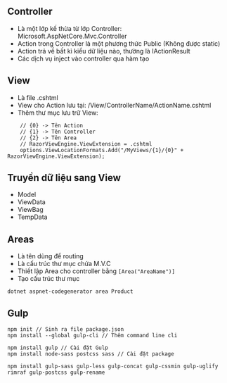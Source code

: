 ## Controller
- Là một lớp kế thừa từ lớp Controller: Microsoft.AspNetCore.Mvc.Controller
- Action trong Controller là một phương thức Public (Không được static)
- Action trả về bất kì kiểu dữ liệu nào, thường là IActionResult
- Các dịch vụ inject vào controller qua hàm tạo
## View
- Là file .cshtml
- View cho Action lưu tại: /View/ControllerName/ActionName.cshtml
- Thêm thư mục lưu trữ View:
```
    // {0} -> Tên Action
    // {1} -> Tên Controller
    // {2} -> Tên Area
    // RazorViewEngine.ViewExtension = .cshtml
    options.ViewLocationFormats.Add("/MyViews/{1}/{0}" + RazorViewEngine.ViewExtension);
```
## Truyền dữ liệu sang View
- Model
- ViewData
- ViewBag
- TempData

## Areas
- Là tên dùng để routing
- Là cấu trúc thư mục chứa M.V.C
- Thiết lập Area cho controller bằng ```[Area("AreaName")]```
- Tạo cấu trúc thư mục
```
dotnet aspnet-codegenerator area Product
```

## Gulp
```
npm init // Sinh ra file package.json
npm install --global gulp-cli // Thêm command line cli

npm install gulp // Cài đặt Gulp
npm install node-sass postcss sass // Cài đặt package

npm install gulp-sass gulp-less gulp-concat gulp-cssmin gulp-uglify rimraf gulp-postcss gulp-rename
```